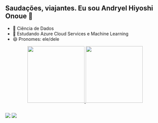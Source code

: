 ## Saudações, viajantes. Eu sou Andryel Hiyoshi Onoue 👋

- 🔭 Ciência de Dados
- 🌱 Estudando Azure Cloud Services e Machine Learning
- 😄 Pronomes: ele/dele



<div align="center">
  <a href="https://github.com/AndryelOnoue">
  <img height="180em" src="https://github-readme-stats.vercel.app/api?username=AndryelOnoue&show_icons=true&theme=dark&include_all_commits=true&count_private=true"/>
  <img height="180em" src="https://github-readme-stats.vercel.app/api/top-langs/?username=AndryelOnoue&layout=compact&langs_count=7&theme=dark"/>
</div>

##
 
<div> 
  <a href = "mailto:contatoandryelhonoue@gmail.com"><img src="https://img.shields.io/badge/-Gmail-%23333?style=for-the-badge&logo=gmail&logoColor=white" target="_blank"></a>
  <a href="https://www.linkedin.com/in/andryel-hiyoshi-onoue-a583331b7" target="_blank"><img src="https://img.shields.io/badge/-LinkedIn-%230077B5?style=for-the-badge&logo=linkedin&logoColor=white" target="_blank"></a>  
</div>
